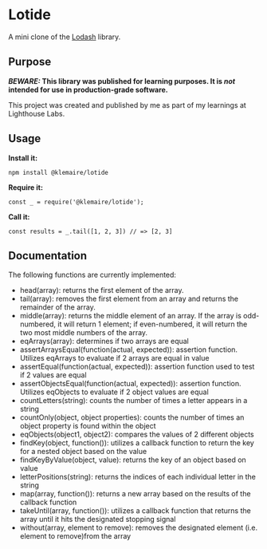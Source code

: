 # Lotide

A mini clone of the [Lodash](https://lodash.com) library.

## Purpose

**_BEWARE:_ This library was published for learning purposes. It is _not_ intended for use in production-grade software.**

This project was created and published by me as part of my learnings at Lighthouse Labs. 

## Usage

**Install it:**

`npm install @klemaire/lotide`

**Require it:**

`const _ = require('@klemaire/lotide');`

**Call it:**

`const results = _.tail([1, 2, 3]) // => [2, 3]`

## Documentation

The following functions are currently implemented:

* head(array): returns the first element of the array.
* tail(array): removes the first element from an array and returns the remainder of the array.
* middle(array): returns the middle element of an array. If the array is odd-numbered, it will return 1 element; if even-numbered, it will return the two most middle numbers of the array.
* eqArrays(array): determines if two arrays are equal
* assertArraysEqual(function(actual, expected)): assertion function. Utilizes eqArrays to evaluate if 2 arrays are equal in value
* assertEqual(function(actual, expected)): assertion function used to test if 2 values are equal
* assertObjectsEqual(function(actual, expected)): assertion function. Utilizes eqObjects to evaluate if 2 object values are equal
* countLetters(string): counts the number of times a letter appears in a string
* countOnly(object, object properties): counts the number of times an object property is found within the object
* eqObjects(object1, object2): compares the values of 2 different objects
* findKey(object, function()): utilizes a callback function to return the key for a nested object based on the value
* findKeyByValue(object, value): returns the key of an object based on value 
* letterPositions(string): returns the indices of each individual letter in the string
* map(array, function()): returns a new array based on the results of the callback function
* takeUntil(array, function()): utilizes a callback function that returns the array until it hits the designated stopping signal
* without(array, element to remove): removes the designated element (i.e. element to remove)from the array

